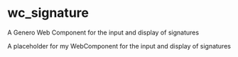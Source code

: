 # wc_signature
A Genero Web Component for the input and display of signatures

A placeholder for my WebComponent for the input and display of signatures
